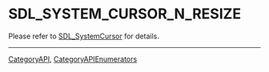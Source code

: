 # SDL_SYSTEM_CURSOR_N_RESIZE

Please refer to [SDL_SystemCursor](SDL_SystemCursor) for details.

----
[CategoryAPI](CategoryAPI), [CategoryAPIEnumerators](CategoryAPIEnumerators)

